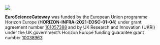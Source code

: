 
<img src="https://galaxyproject.org/assets/static/EN-Funded%20by%20the%20EU-POS.dc52710.63dd8385fa1992706d3c9f79d7285627.png" class="float-left" />

**EuroScienceGateway** was funded by the European Union programme Horizon Europe (**HORIZON-INFRA-2021-EOSC-01-04**) under grant agreement number [101057388](https://cordis.europa.eu/project/id/101057388) and by UK Research and Innovation (UKRI) under the UK government’s Horizon Europe funding guarantee grant number [10038963](https://gtr.ukri.org/projects?ref=10038963).
